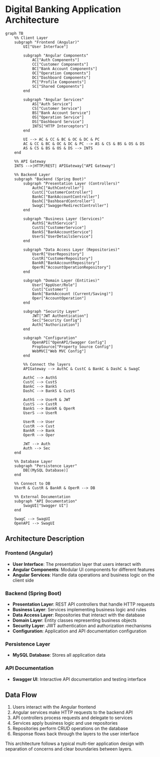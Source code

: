 # Digital Banking Application Architecture

```mermaid
graph TB
    %% Client Layer
    subgraph "Frontend (Angular)"
        UI["User Interface"]
        
        subgraph "Angular Components"
            AC["Auth Components"]
            CC["Customer Components"]
            BC["Bank Account Components"]
            OC["Operation Components"]
            DC["Dashboard Components"]
            PC["Profile Components"]
            SC["Shared Components"]
        end
        
        subgraph "Angular Services"
            AS["Auth Service"]
            CS["Customer Service"]
            BS["Bank Account Service"]
            OS["Operation Service"]
            DS["Dashboard Service"]
            INTS["HTTP Interceptors"]
        end
        
        UI --> AC & CC & BC & OC & DC & PC
        AC & CC & BC & OC & DC & PC --> AS & CS & BS & OS & DS
        AS & CS & BS & OS & DS --> INTS
    end
    
    %% API Gateway
    INTS -->|HTTP/REST| APIGateway["API Gateway"]
    
    %% Backend Layer
    subgraph "Backend (Spring Boot)"
        subgraph "Presentation Layer (Controllers)"
            AuthC["AuthController"]
            CustC["CustomerController"]
            BankC["BankAccountController"]
            DashC["DashboardController"]
            SwagC["SwaggerRedirectController"]
        end
        
        subgraph "Business Layer (Services)"
            AuthS["AuthService"]
            CustS["CustomerService"]
            BankS["BankAccountService"]
            UserS["UserDetailsService"]
        end
        
        subgraph "Data Access Layer (Repositories)"
            UserR["UserRepository"]
            CustR["CustomerRepository"]
            BankR["BankAccountRepository"]
            OperR["AccountOperationRepository"]
        end
        
        subgraph "Domain Layer (Entities)"
            User["AppUser/Role"]
            Cust["Customer"]
            Bank["BankAccount (Current/Saving)"]
            Oper["AccountOperation"]
        end
        
        subgraph "Security Layer"
            JWT["JWT Authentication"]
            Sec["Security Config"]
            Auth["Authorization"]
        end
        
        subgraph "Configuration"
            OpenAPI["OpenAPI/Swagger Config"]
            PropSource["Property Source Config"]
            WebMVC["Web MVC Config"]
        end
        
        %% Connect the layers
        APIGateway --> AuthC & CustC & BankC & DashC & SwagC
        
        AuthC --> AuthS
        CustC --> CustS
        BankC --> BankS
        DashC --> BankS & CustS
        
        AuthS --> UserR & JWT
        CustS --> CustR
        BankS --> BankR & OperR
        UserS --> UserR
        
        UserR --> User
        CustR --> Cust
        BankR --> Bank
        OperR --> Oper
        
        JWT --> Auth
        Auth --> Sec
    end
    
    %% Database Layer
    subgraph "Persistence Layer"
        DB[(MySQL Database)]
    end
    
    %% Connect to DB
    UserR & CustR & BankR & OperR --> DB
    
    %% External Documentation
    subgraph "API Documentation"
        SwagUI["Swagger UI"]
    end
    
    SwagC --> SwagUI
    OpenAPI --> SwagUI
```

## Architecture Description

### Frontend (Angular)
- **User Interface**: The presentation layer that users interact with
- **Angular Components**: Modular UI components for different features
- **Angular Services**: Handle data operations and business logic on the client side

### Backend (Spring Boot)
- **Presentation Layer**: REST API controllers that handle HTTP requests
- **Business Layer**: Services implementing business logic and rules
- **Data Access Layer**: Repositories that interact with the database
- **Domain Layer**: Entity classes representing business objects
- **Security Layer**: JWT authentication and authorization mechanisms
- **Configuration**: Application and API documentation configuration

### Persistence Layer
- **MySQL Database**: Stores all application data

### API Documentation
- **Swagger UI**: Interactive API documentation and testing interface

## Data Flow
1. Users interact with the Angular frontend
2. Angular services make HTTP requests to the backend API
3. API controllers process requests and delegate to services
4. Services apply business logic and use repositories
5. Repositories perform CRUD operations on the database
6. Response flows back through the layers to the user interface

This architecture follows a typical multi-tier application design with separation of concerns and clear boundaries between layers.
